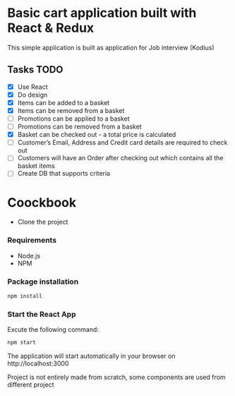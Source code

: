 # Basic cart application built with React & Redux

This simple application is built as application for Job interview (Kodius)

## Tasks TODO

- [x] Use React
- [x] Do design
- [x] Items can be added to a basket
- [x] Items can be removed from a basket
- [ ] Promotions can be applied to a basket
- [ ] Promotions can be removed from a basket
- [x] Basket can be checked out - a total price is calculated
- [ ] Customer’s Email, Address and Credit card details are required to check out
- [ ] Customers will have an Order after checking out which contains all the basket items
- [ ] Create DB that supports criteria

# Coockbook

- Clone the project

### Requirements

- Node.js
- NPM

### Package installation

```bash
npm install
```

### Start the React App

Excute the following command:

```bash
npm start
```

The application will start automatically in your browser on http://localhost:3000

Project is not entirely made from scratch, some components are used from different project
